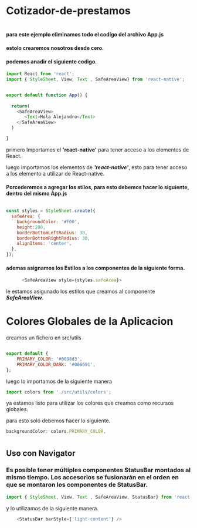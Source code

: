 # Cotizador-de-prestamos
# 


#### para este ejemplo eliminamos todo el codigo del archivo App.js

#### estolo crearemos nosotros desde cero.

#### podemos anadir el siguiente codigo.

~~~javascript
import React from 'react';
import { StyleSheet, View, Text , SafeAreaView} from 'react-native';


export default function App() {
  
  return(
    <SafeAreaView>
       <Text>Hola Alejandro</Text>
    </SafeAreaView>
  )

}
~~~



primero Importamos el **'react-native'** para tener acceso a los elementos de React.

luego importamos los elementos de ***'react-native'***, esto para tener acceso a los elemento a utilizar de React-native.


#### Porcederemos a agregar los stilos, para esto debemos hacer lo siguiente, dentro del mismo App.js
~~~javascript

const styles = StyleSheet.create({
  safeArea: {
    backgroundColor: '#F00',
    height:200,
    borderBottomLeftRadius: 30,
    borderBottomRightRadius: 30,
    alignItems: 'center',
  },
});

~~~

#### ademas asignamos los Estilos a los componentes de la siguiente forma.
~~~javascript
      <SafeAreaView style={styles.safeArea}>
~~~
le estamos asigunado los estilos que creamos al componente ***SafeAreaView***.


# Colores Globales de la Aplicacion

creamos un fichero en src/utils
~~~javascript

export default {
    PRIMARY_COLOR: '#0098d3',
    PRIMARY_COLOR_DARK: '#006691',
};
~~~

luego lo importamos de la siguiente manera
~~~javascript
import colors from './src/utils/colors';
~~~

ya estamos listo para utilizar los colores que creamos como recursos globales.

para esto solo debemos hacer lo siguiente.
~~~javascript
backgroundColor: colors.PRIMARY_COLOR,
~~~


# 
## Uso con Navigator #
### Es posible tener múltiples componentes StatusBar montados al mismo tiempo. Los accesorios se fusionarán en el orden en que se montaron los componentes de StatusBar.

~~~javascript
import { StyleSheet, View, Text , SafeAreaView, StatusBar} from 'react-native';
~~~

y lo utilizamos de la siguiente manera.
~~~javascript
    <StatusBar barStyle={'light-content'} />
~~~